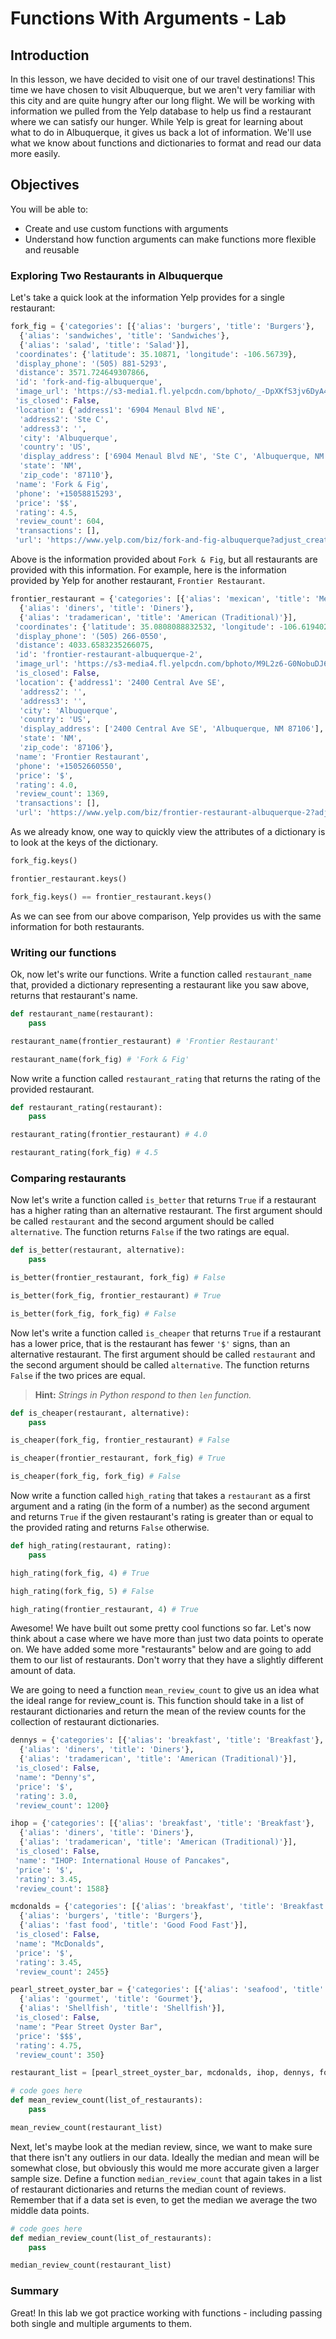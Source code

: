 
# Functions With Arguments - Lab

## Introduction
In this lesson, we have decided to visit one of our travel destinations! This time we have chosen to visit Albuquerque, but we aren't very familiar with this city and are quite hungry after our long flight. We will be working with information we pulled from the Yelp database to help us find a restaurant where we can satisfy our hunger. While Yelp is great for learning about what to do in Albuquerque, it gives us back a lot of information. We'll use what we know about functions and dictionaries to format and read our data more easily. 

## Objectives
You will be able to:
* Create and use custom functions with arguments
* Understand how function arguments can make functions more flexible and reusable

### Exploring Two Restaurants in Albuquerque

Let's take a quick look at the information Yelp provides for a single restaurant:


```python
fork_fig = {'categories': [{'alias': 'burgers', 'title': 'Burgers'},
  {'alias': 'sandwiches', 'title': 'Sandwiches'},
  {'alias': 'salad', 'title': 'Salad'}],
 'coordinates': {'latitude': 35.10871, 'longitude': -106.56739},
 'display_phone': '(505) 881-5293',
 'distance': 3571.724649307866,
 'id': 'fork-and-fig-albuquerque',
 'image_url': 'https://s3-media1.fl.yelpcdn.com/bphoto/_-DpXKfS3jv6DyA47g6Fxg/o.jpg',
 'is_closed': False,
 'location': {'address1': '6904 Menaul Blvd NE',
  'address2': 'Ste C',
  'address3': '',
  'city': 'Albuquerque',
  'country': 'US',
  'display_address': ['6904 Menaul Blvd NE', 'Ste C', 'Albuquerque, NM 87110'],
  'state': 'NM',
  'zip_code': '87110'},
 'name': 'Fork & Fig',
 'phone': '+15058815293',
 'price': '$$',
 'rating': 4.5,
 'review_count': 604,
 'transactions': [],
 'url': 'https://www.yelp.com/biz/fork-and-fig-albuquerque?adjust_creative=SYc8R4Gowqru5h4SBKZXsQ&utm_campaign=yelp_api_v3&utm_medium=api_v3_business_search&utm_source=SYc8R4Gowqru5h4SBKZXsQ'}
```

Above is the information provided about `Fork & Fig`, but all restaurants are provided with this information.  For example, here is the information provided by Yelp for another restaurant, `Frontier Restaurant`.


```python
frontier_restaurant = {'categories': [{'alias': 'mexican', 'title': 'Mexican'},
  {'alias': 'diners', 'title': 'Diners'},
  {'alias': 'tradamerican', 'title': 'American (Traditional)'}],
 'coordinates': {'latitude': 35.0808088832532, 'longitude': -106.619402244687},
 'display_phone': '(505) 266-0550',
 'distance': 4033.6583235266075,
 'id': 'frontier-restaurant-albuquerque-2',
 'image_url': 'https://s3-media4.fl.yelpcdn.com/bphoto/M9L2z6-G0NobuDJ6YTh6VA/o.jpg',
 'is_closed': False,
 'location': {'address1': '2400 Central Ave SE',
  'address2': '',
  'address3': '',
  'city': 'Albuquerque',
  'country': 'US',
  'display_address': ['2400 Central Ave SE', 'Albuquerque, NM 87106'],
  'state': 'NM',
  'zip_code': '87106'},
 'name': 'Frontier Restaurant',
 'phone': '+15052660550',
 'price': '$',
 'rating': 4.0,
 'review_count': 1369,
 'transactions': [],
 'url': 'https://www.yelp.com/biz/frontier-restaurant-albuquerque-2?adjust_creative=SYc8R4Gowqru5h4SBKZXsQ&utm_campaign=yelp_api_v3&utm_medium=api_v3_business_search&utm_source=SYc8R4Gowqru5h4SBKZXsQ'}
```

As we already know, one way to quickly view the attributes of a dictionary is to look at the keys of the dictionary.


```python
fork_fig.keys()
```


```python
frontier_restaurant.keys()
```


```python
fork_fig.keys() == frontier_restaurant.keys()
```

As we can see from our above comparison, Yelp provides us with the same information for both restaurants.  

### Writing our functions

Ok, now let's write our functions.  Write a function called `restaurant_name` that, provided a dictionary representing a restaurant like you saw above, returns that restaurant's name.


```python
def restaurant_name(restaurant):
    pass
```


```python
restaurant_name(frontier_restaurant) # 'Frontier Restaurant'
```


```python
restaurant_name(fork_fig) # 'Fork & Fig'
```

Now write a function called `restaurant_rating` that returns the rating of the provided restaurant.


```python
def restaurant_rating(restaurant):
    pass
```


```python
restaurant_rating(frontier_restaurant) # 4.0
```


```python
restaurant_rating(fork_fig) # 4.5
```

### Comparing restaurants

Now let's write a function called `is_better` that returns `True` if a restaurant has a higher rating than an alternative restaurant.  The first argument should be called `restaurant` and the second argument should be called `alternative`.  The function returns `False` if the two ratings are equal.


```python
def is_better(restaurant, alternative):
    pass
```


```python
is_better(frontier_restaurant, fork_fig) # False
```


```python
is_better(fork_fig, frontier_restaurant) # True
```


```python
is_better(fork_fig, fork_fig) # False
```

Now let's write a function called `is_cheaper` that returns `True` if a restaurant has a lower price, that is the restaurant has fewer `'$'` signs, than an alternative restaurant. The first argument should be called `restaurant` and the second argument should be called `alternative`. The function returns `False` if the two prices are equal.

> **Hint:** *Strings in Python respond to then `len` function.*


```python
def is_cheaper(restaurant, alternative):
    pass
```


```python
is_cheaper(fork_fig, frontier_restaurant) # False
```


```python
is_cheaper(frontier_restaurant, fork_fig) # True
```


```python
is_cheaper(fork_fig, fork_fig) # False
```

Now write a function called `high_rating` that takes a `restaurant` as a first argument and a rating (in the form of a number) as the second argument and returns `True` if the given restaurant's rating is greater than or equal to the provided rating and returns `False` otherwise.


```python
def high_rating(restaurant, rating):
    pass
```


```python
high_rating(fork_fig, 4) # True
```


```python
high_rating(fork_fig, 5) # False
```


```python
high_rating(frontier_restaurant, 4) # True
```

Awesome! We have built out some pretty cool functions so far. Let's now think about a case where we have more than just two data points to operate on. We have added some more "restaurants" below and are going to add them to our list of restaurants. Don't worry that they have a slightly different amount of data. 

We are going to need a function `mean_review_count` to give us an idea what the ideal range for review_count is. This function should take in a list of restaurant dictionaries and return the mean of the review counts for the collection of restaurant dictionaries. 


```python
dennys = {'categories': [{'alias': 'breakfast', 'title': 'Breakfast'},
  {'alias': 'diners', 'title': 'Diners'},
  {'alias': 'tradamerican', 'title': 'American (Traditional)'}],
 'is_closed': False,
 'name': "Denny's",
 'price': '$',
 'rating': 3.0,
 'review_count': 1200}

ihop = {'categories': [{'alias': 'breakfast', 'title': 'Breakfast'},
  {'alias': 'diners', 'title': 'Diners'},
  {'alias': 'tradamerican', 'title': 'American (Traditional)'}],
 'is_closed': False,
 'name': "IHOP: International House of Pancakes",
 'price': '$',
 'rating': 3.45,
 'review_count': 1588}

mcdonalds = {'categories': [{'alias': 'breakfast', 'title': 'Breakfast'},
  {'alias': 'burgers', 'title': 'Burgers'},
  {'alias': 'fast food', 'title': 'Good Food Fast'}],
 'is_closed': False,
 'name': "McDonalds",
 'price': '$',
 'rating': 3.45,
 'review_count': 2455}

pearl_street_oyster_bar = {'categories': [{'alias': 'seafood', 'title': 'Seafood'},
  {'alias': 'gourmet', 'title': 'Gourmet'},
  {'alias': 'Shellfish', 'title': 'Shellfish'}],
 'is_closed': False,
 'name': "Pear Street Oyster Bar",
 'price': '$$$',
 'rating': 4.75,
 'review_count': 350}
```


```python
restaurant_list = [pearl_street_oyster_bar, mcdonalds, ihop, dennys, fork_fig, frontier_restaurant]
```


```python
# code goes here
def mean_review_count(list_of_restaurants):
    pass
```


```python
mean_review_count(restaurant_list)
```

Next, let's maybe look at the median review, since, we want to make sure that there isn't any outliers in our data. Ideally the median and mean will be somewhat close, but obviously this would me more accurate given a larger sample size. Define a function `median_review_count` that again takes in a list of restaurant dictionaries and returns the median count of reviews. Remember that if a data set is even, to get the median we average the two middle data points.


```python
# code goes here
def median_review_count(list_of_restaurants):
    pass
```


```python
median_review_count(restaurant_list)
```

### Summary

Great! In this lab we got practice working with functions - including passing both single and multiple arguments to them.
